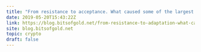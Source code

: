 ```yaml
---
title: "From resistance to acceptance. What caused some of the largest banks in the world to accept bitcoin"
date: 2019-05-20T15:43:22Z
link: https://blog.bitsofgold.net/from-resistance-to-adaptation-what-caused-these-big-banks-to-accept-bitcoin/?utm_medium=RSS&utm_source=hune
site: blog.bitsofgold.net
topic: crypto
draft: false
---
```

